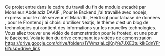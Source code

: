 Ce projet entre dans le cadre du travail du fin de module encadré par Monsieur Abdelaziz DAAIF , Pour le Backend j'ai travaillé avec nodejs, express pour le coté serveur et Mariadb , Heidi sql pour la base de données , pour le Frontend j'ai choisi d'utiliser Nextjs, le thème c'est un blog de technologies qui contient des informations sur les nouvelles technologies.
Vous allez trouver une vidéo de demonstration pour le fronted, et une pour le Backend.
Voila le lien du drive contenant les vidéos de demonstration
https://drive.google.com/drive/folders/1YWmzIaLcjKnjYe7UXE3tuiklkEdnYFr6?usp=drive_link
